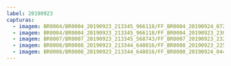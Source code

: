 ```yaml
---
label: 20190923
capturas:
  - imagem: BR0004/BR0004_20190923_213345_966118/FF_BR0004_20190924_072323_708_0984064.fits_maxpixel.jpg
  - imagem: BR0004/BR0004_20190923_213345_966118/FF_BR0004_20190923_230917_894_0154368.fits_maxpixel.jpg
  - imagem: BR0007/BR0007_20190923_213345_568743/FF_BR0007_20190923_232010_171_0190208.fits_maxpixel.jpg
  - imagem: BR0008/BR0008_20190923_213344_648016/FF_BR0008_20190923_225249_558_0092160.fits_maxpixel.jpg
  - imagem: BR0008/BR0008_20190923_213344_648016/FF_BR0008_20190924_044424_761_0489728.fits_maxpixel.jpg
---
```

